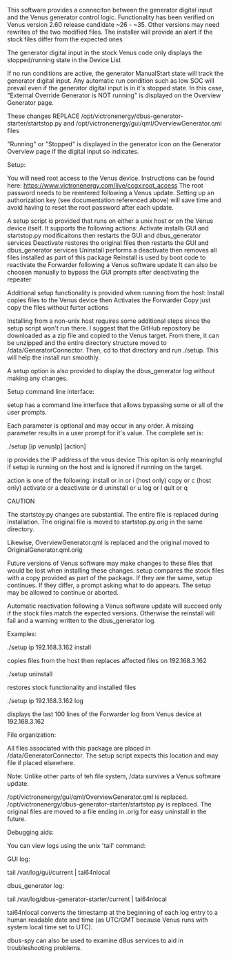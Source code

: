 This software provides a conneciton between the generator digital input
and the Venus generator control logic.
Functionality has been verified on Venus version 2.60 release candidate ~26 - ~35.
Other versions may need rewrites of the two modified files. 
The installer will provide an alert if the stock files differ from the expected ones

The generator digital input in the stock Venus code only displays the stopped/running state in the Device List

If no run conditions are active, the generator ManualStart state will track the generator digital input.
Any automatic run condition such as low SOC will prevail even if the generator digital input is in it's stopped state.
In this case, "External Override Generator is NOT running" is displayed on the Overview Generator page.

These changes REPLACE /opt/victronenergy/dbus-generator-starter/startstop.py
and /opt/victronenergy/gui/qml/OverviewGenerator.qml files

"Running" or "Stopped" is displayed in the generator icon on the Generator Overview page if the digital input so indicates.

Setup:

You will need root access to the Venus device. Instructions can be found here:
https://www.victronenergy.com/live/ccgx:root_access
The root password needs to be reentered following a Venus update.
Setting up an authorization key (see documentation referenced above) will save time and avoid having to reset the root password after each update.

A setup script is provided that runs on either a unix host or on the Venus device itself.
It supports the following actions:
    Activate installs GUI and startstop.py modificaitons then restarts the GUI and dbus_generator services
    Deactivate restores the original files then restarts the GUI and dbus_generator services
    Uninstall performs a deactivate then removes all files installed as part of this package
        Reinstall is used by boot code to reactivate the Forwarder following a Venus software update
        It can also be choosen manually to bypass the GUI prompts after deactivating the repeater

Additional setup functionality is provided when running from the host:
    Install copies files to the Venus device then Activates the Forwarder
    Copy just copy the files without furter actions

Installing from a non-unix host requires some additional steps since the setup script won't run there.
I suggest that the GitHub repository be downloaded as a zip file and copied to the Venus target.
From there, it can be unzipped and the entire directory structure moved to /data/GeneratorConnector.
Then, cd to that directory and run ./setup. This will help the install run smoothly.

A setup option is also provided to display the dbus_generator log without making any changes.


Setup command line interface:

setup has a command line interface that allows bypassing some or all of the user prompts.

Each parameter is optional and may occur in any order.
A missing parameter results in a user prompt for it's value.
The complete set is:

./setup [ip venusIp] [action]

ip provides the IP address of the veus device
This opiton is only meaningful if setup is running on the host and is ignored if running on the target.

action is one of the following:
    install or in or i (host only)
    copy or c (host only)
    activate or a
    deactivate or d
    uninstall or u
    log or l
    quit or q


CAUTION

The startstoy.py changes are substantial. The entire file is replaced during installation. The original file is moved to startstop.py.orig in the same directory.

Likewise, OverviewGenerator.qml is replaced and the original moved to OriginalGenerator.qml.orig

Future versions of Venus software may make changes to these files that would be lost when installing these changes. setup compares the stock files with a copy provided as part of the package. If they are the same, setup continues. If they differ, a prompt asking what to do appears. The setup may be allowed to continue or aborted.

Automatic reactivation following a Venus software update will succeed only if the stock files match the expected versions. Otherwise the reinstall will fail and a warning written to the dbus_generator log.


Examples:

./setup ip 192.168.3.162 install

copies files from the host then replaces affected files on 192.168.3.162

./setup uninstall

restores stock functionality and installed files

./setup ip 192.168.3.162 log

displays the last 100 lines of the Forwarder log from Venus device at 192.168.3.162

File organization:

All files associated with this package are placed in /data/GeneratorConnector. The setup script expects this location and may file if placed elsewhere.

Note: Unlike other parts of teh file system, /data survives a Venus software update.

/opt/victronenergy/gui/qml/OverviewGenerator.qml is replaced.
/opt/victronenergy/dbus-generator-starter/startstop.py is replaced.
The original files are moved to a file ending in .orig for easy uninstall in the future.


Debugging aids:

You can view logs using the unix 'tail' command:

GUI log:

tail /var/log/gui/current | tai64nlocal

dbus_generator log:

tail /var/log/dbus-generator-starter/current | tai64nlocal

tai64nlocal converts the timestamp at the beginning of each log entry to a human readable date and time (as UTC/GMT because Venus runs with system local time set to UTC).

dbus-spy can also be used to examine dBus services to aid in troubleshooting problems.

